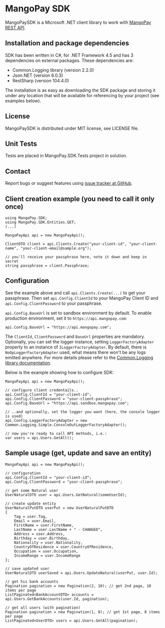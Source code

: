 MangoPay SDK
=================================================
MangoPaySDK is a Microsoft .NET client library to work with
[MangoPay REST API](http://docs.mangopay.com/api-references/).


Installation and package dependencies
-------------------------------------------------
SDK has been written in C#, for .NET Framework 4.5 and has 3 dependencies on external packages. These dependencies are:
- Common.Logging library (version 2.2.0)
- Json.NET (version 6.0.3)
- RestSharp (version 104.4.0)

The installation is as easy as downloading the SDK package and storing it under any location that will be available for referencing by your project (see examples below).

License
-------------------------------------------------
MangoPaySDK is distributed under MIT license, see LICENSE file.


Unit Tests
-------------------------------------------------
Tests are placed in MangoPay.SDK.Tests project in solution.


Contact
-------------------------------------------------
Report bugs or suggest features using [issue tracker at GitHub](https://github.com/MangoPay/mangopay2-net-sdk).


Client creation example (you need to call it only once)
-------------------------------------------------

	using MangoPay.SDK;
	using MangoPay.SDK.Entities.GET;
	(...)
	
    MangoPayApi api = new MangoPayApi();
	
    ClientDTO client = api.Clients.Create("your-client-id", "your-client-name", "your-client-email@sample.org");

    // you'll receive your passphrase here, note it down and keep in secret
    string passphrase = client.Passphrase;


Configuration
-------------------------------------------------
See the example above and call `api.Clients.Create(...)` to get your passphrase. 
Then set `api.Config.ClientId` to your MangoPay Client ID and `api.Config.ClientPassword` to your passphrase.

`api.Config.BaseUrl` is set to sandbox environment by default. To enable production environment, set it to `https://api.mangopay.com`:

    api.Config.BaseUrl = "https://api.mangopay.com";

The `ClientId`, `ClientPassword` and `BaseUrl` properties are mandatory. Optionally, you can set the logger instance, setting `LoggerFactoryAdapter` property to an instance of `ILoggerFactoryAdapter`.
By default, there is `NoOpLoggerFactoryAdapter` used, what means there won't be any logs emitted anywhere. For more details please refer to the [Common.Logging library documentation](http://netcommon.sourceforge.net/docs/2.1.0/reference/html/ch01.html#logging-adapters).

Below is the example showing how to configure SDK:

    MangoPayApi api = new MangoPayApi();

    // configure client credentails..
    api.Config.ClientId = "your-client-id";
    api.Config.ClientPassword = "your-client-passphrase";
    api.Config.BaseUrl = "https://api.sandbox.mangopay.com";
	
	// ..and optionally, set the logger you want (here, the console logger is used)
	api.Config.LoggerFactoryAdapter = new Common.Logging.Simple.ConsoleOutLoggerFactoryAdapter();

    // now you're ready to call API methods, i.e.:
    var users = api.Users.GetAll();


Sample usage (get, update and save an entity)
-------------------------------------------------

    MangoPayApi api = new MangoPayApi();

    // configuration
    api.Config.ClientId = "your-client-id";
    api.Config.ClientPassword = "your-client-passphrase";

    // get some Natural user
    UserNaturalDTO user = api.Users.GetNatural(someUserId);

	// create update entity
	UserNaturalPutDTO userPut = new UserNaturalPutDTO
    {
        Tag = user.Tag,
        Email = user.Email,
        FirstName = user.FirstName,
        LastName = user.LastName + " - CHANGED",
        Address = user.Address,
        Birthday = user.Birthday,
        Nationality = user.Nationality,
        CountryOfResidence = user.CountryOfResidence,
        Occupation = user.Occupation,
        IncomeRange = user.IncomeRange
    };
	
	// save updated user
	UserNaturalDTO userSaved = api.Users.UpdateNatural(userPut, user.Id);

	// get his bank accounts
    Pagination pagination = new Pagination(2, 10); // get 2nd page, 10 items per page
    ListPaginated<BankAccountDTO> accounts = api.Users.GetBankAccounts(user.Id, pagination);
	
    // get all users (with pagination)
    Pagination pagination = new Pagination(1, 8); // get 1st page, 8 items per page
    ListPaginated<UserDTO> users = api.Users.GetAll(pagination);

	